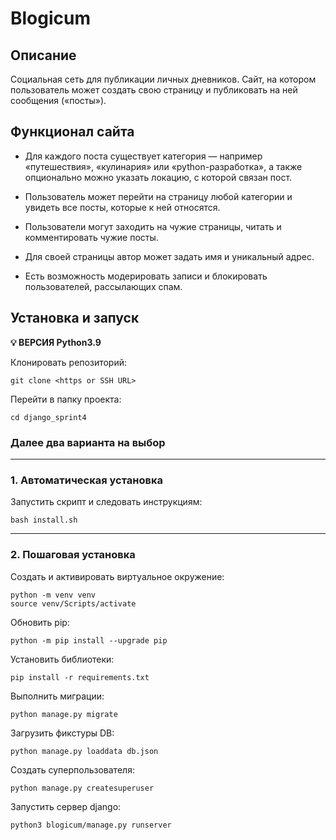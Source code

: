 # Blogicum

## Описание
Социальная сеть для публикации личных дневников.
Сайт, на котором пользователь может создать свою страницу и
публиковать на ней сообщения («посты»).

## Функционал сайта
- Для каждого поста существует категория — например «путешествия»,
«кулинария» или «python-разработка», а также опционально можно указать
локацию, с которой связан пост.

- Пользователь может перейти на страницу любой категории и
увидеть все посты, которые к ней относятся.

- Пользователи могут заходить на чужие страницы, читать
и комментировать чужие посты.

- Для своей страницы автор может задать имя и уникальный адрес.

- Есть возможность модерировать записи и блокировать пользователей,
рассылающих спам.


## Установка и запуск

**💡 ВЕРСИЯ Python3.9**

Клонировать репозиторий:
```
git clone <https or SSH URL>
```

Перейти в папку проекта:
```
cd django_sprint4
```

### Далее два варианта на выбор
***
### 1. Автоматическая установка
Запустить скрипт и следовать инструкциям:
```
bash install.sh
```

***
### 2. Пошаговая установка
Создать и активировать виртуальное окружение:
```
python -m venv venv
source venv/Scripts/activate
```

Обновить pip:
```
python -m pip install --upgrade pip
```

Установить библиотеки:
```
pip install -r requirements.txt
```

Выполнить миграции:
```
python manage.py migrate
```

Загрузить фикстуры DB:
```
python manage.py loaddata db.json
```

Создать суперпользователя:
```
python manage.py createsuperuser
```

Запустить сервер django:
```
python3 blogicum/manage.py runserver
```